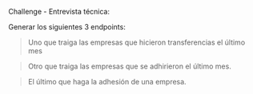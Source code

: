 Challenge - Entrevista técnica:

Generar los siguientes 3 endpoints:

> Uno que traiga las empresas que hicieron transferencias el último mes

> Otro que traiga las empresas que se adhirieron el último mes.

> El último que haga la adhesión de una empresa.
